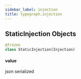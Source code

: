 ```yaml
---
sidebar_label: injection
title: typegraph.injection
---
```


## StaticInjection Objects

```python
@frozen
class StaticInjection(Injection)
```

#### value

json serialized

